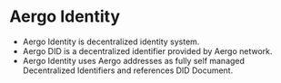 # Aergo Identity
* Aergo Identity is decentralized identity system.
* Aergo DID is a decentralized identifier provided by Aergo network.
* Aergo Identity uses Aergo addresses as fully self managed Decentralized Identifiers and references DID Document. 
